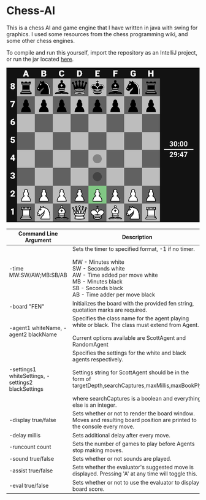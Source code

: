 # Chess-AI
This is a chess AI and game engine that I have written in java with swing for graphics. I used some resources from the chess programming wiki, and some other chess engines.

To compile and run this yourself, import the repository as an IntelliJ project, or run the jar located [here](out/artifacts/Scott_Chess_jar/Chess-AI.jar).

![](screenshot.png?raw=true)

| Command Line Argument                              | Description                                                                                                                                                                                                                                                    |
|----------------------------------------------------|----------------------------------------------------------------------------------------------------------------------------------------------------------------------------------------------------------------------------------------------------------------|
| -time MW:SW/AW;MB:SB/AB                            | Sets the timer to specified format, -1 if no timer.<br><br>MW - Minutes white<br>SW - Seconds white<br>AW - Time added per move white<br>MB - Minutes black<br>SB - Seconds black<br>AB - Time adder per move black                                            |
| -board "FEN"                                       | Initializes the board with the provided fen string, quotation marks are required.                                                                                                                                                                              |
| -agent1 whiteName, -agent2 blackName               | Specifies the class name for the agent playing white or black. The class must extend from Agent.<br><br>Current options available are ScottAgent and RandomAgent                                                                                               |
| -settings1 whiteSettings, -settings2 blackSettings | Specifies the settings for the white and black agents respectively.<br><br>Settings string for ScottAgent should be in the form of targetDepth,searchCaptures,maxMillis,maxBookPly<br><br>where searchCaptures is a boolean and everything else is an integer. |
| -display true/false                                | Sets whether or not to render the board window. Moves and resulting board position are printed to the console every move.                                                                                                                                      |
| -delay millis                                      | Sets additional delay after every move.                                                                                                                                                                                                                        |
| -runcount count                                    | Sets the number of games to play before Agents stop making moves.                                                                                                                                                                                              |
| -sound true/false                                  | Sets whether or not sounds are played.                                                                                                                                                                                                                         |
| -assist true/false                                 | Sets whether the evaluator's suggested move is displayed. Pressing 'A' at any time will toggle this.                                                                                                                                                           |
| -eval true/false                                   | Sets whether or not to use the evaluator to display board score.                                                                                                                                                                                               |